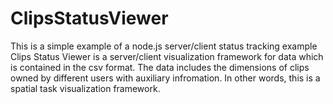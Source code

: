 ClipsStatusViewer
=================

This is a simple example of a node.js server/client status tracking example Clips Status Viewer is a server/client visualization framework for data which is contained in the csv format. The data includes the dimensions of clips owned by different users with auxiliary infromation.  In other words, this is a spatial task visualization framework.
